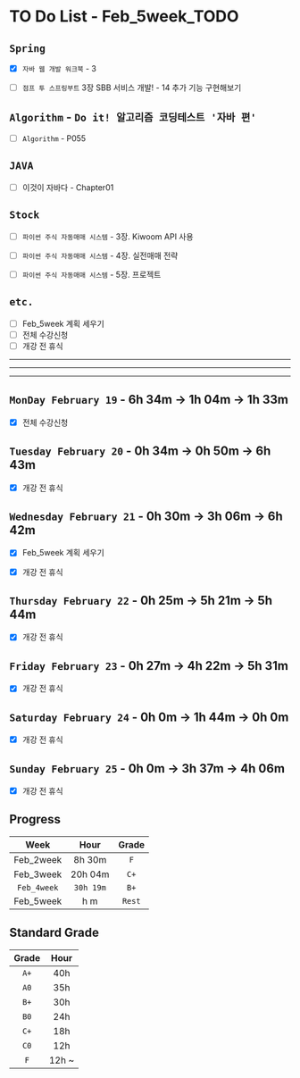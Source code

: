 # TO Do List - Feb_5week_TODO


## `Spring`
- [x] `자바 웹 개발 워크북` - 3
- [ ] `점프 투 스프링부트` 3장 SBB 서비스 개발! - 14 추가 기능 구현해보기


## `Algorithm` - `Do it! 알고리즘 코딩테스트 '자바 편'`
- [ ] `Algorithm` - P055


## `JAVA`
- [ ] 이것이 자바다 - Chapter01


## `Stock`
- [ ] `파이썬 주식 자동매매 시스템` - 3장. Kiwoom API 사용
- [ ] `파이썬 주식 자동매매 시스템` - 4장. 실전매매 전략
- [ ] `파이썬 주식 자동매매 시스템` - 5장. 프로젝트



## `etc.`
- [ ] Feb_5week 계획 세우기
- [ ] 전체 수강신청
- [ ] 개강 전 휴식

---
---
---

## `MonDay February 19` - 6h 34m -> 1h 04m -> 1h 33m
- [x] 전체 수강신청


## `Tuesday February 20` - 0h 34m -> 0h 50m -> 6h 43m
- [x] 개강 전 휴식


## `Wednesday February 21` - 0h 30m -> 3h 06m -> 6h 42m
- [x] Feb_5week 계획 세우기
- [x] 개강 전 휴식


## `Thursday February 22` - 0h 25m -> 5h 21m -> 5h 44m
- [x] 개강 전 휴식


## `Friday February 23` - 0h 27m -> 4h 22m -> 5h 31m
- [x] 개강 전 휴식


## `Saturday February 24` - 0h 0m -> 1h 44m -> 0h 0m
- [x] 개강 전 휴식


## `Sunday February 25` - 0h 0m -> 3h 37m -> 4h 06m
- [x] 개강 전 휴식



## Progress
| Week | Hour | Grade |
|:---:|:---:|:---:|
|Feb_2week|8h 30m|`F`|
|Feb_3week|20h 04m|`C+`|
|`Feb_4week`|`30h 19m`|`B+`|
|Feb_5week|h m|`Rest`|


## Standard Grade
| Grade | Hour |
|:---:|:---:|
|`A+`|40h|
|`A0`|35h|
|`B+`|30h|
|`B0`|24h|
|`C+`|18h|
|`C0`|12h|
|`F`|12h ~|
